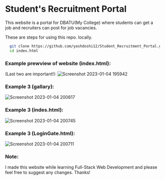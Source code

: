 # Student's Recruitment Portal

This website is a portal for DBATU(My College) where students can get a job and recruiters can post for job vacancies.

These are steps for using this repo. locally.
```bash
  git clone https://github.com/yashdoshi12/Student_Recruitment_Portal.git
  cd index.html
```

### Example prewview of website (index.html):
(Last two are important!):
![Screenshot 2023-01-04 195942](https://user-images.githubusercontent.com/39629707/210578017-d8740f12-c360-4680-9528-9942c8d40445.jpg)


### Example 3 (gallary):
![Screenshot 2023-01-04 200617](https://user-images.githubusercontent.com/39629707/210578885-607de8e9-a2f8-4579-91ee-4e17d562ab52.jpg)

### Example 3 (indes.html):

![Screenshot 2023-01-04 200745](https://user-images.githubusercontent.com/39629707/210579023-6773b7f9-f23a-45fe-bb44-c3c81d184eb0.jpg)

### Example 3 (LoginGate.html):

![Screenshot 2023-01-04 200711](https://user-images.githubusercontent.com/39629707/210579057-f4370bf8-377a-4143-86fe-7dcc0c431ed5.jpg)


### Note:
I made this website while learning Full-Stack Web Development and please feel free to suggest any changes. Thanks!

